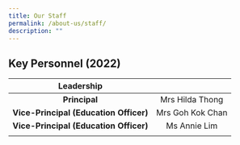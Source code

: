 ```yaml
---
title: Our Staff
permalink: /about-us/staff/
description: ""
---
```

## Key Personnel (2022)

| **Leadership** |  |
|:---:|:---:|
| **Principal** | Mrs Hilda Thong |
| **Vice-Principal (Education Officer)** | Mrs Goh Kok Chan |
| **Vice-Principal (Education Officer)** | Ms Annie Lim |
| | |